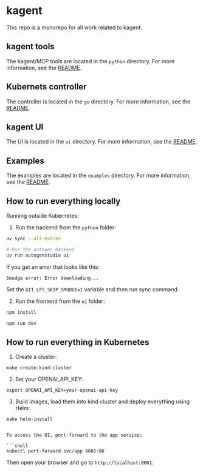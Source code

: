 # kagent

This repo is a monorepo for all work related to kagent.

## kagent tools

The kagent/MCP tools are located in the `python` directory. For more information, see the [README](python/README.md).

## Kubernets controller

The controller is located in the `go` directory. For more information, see the [README](go/README.md).

## kagent UI

The UI is located in the `ui` directory. For more information, see the [README](ui/README.md).

## Examples

The examples are located in the `examples` directory. For more information, see the [README](examples/README.md).

## How to run everything locally

Running outside Kubernetes:


1. Run the backend from the `python` folder:

```bash
uv sync --all-extras

# Run the autogen backend
uv run autogenstudio ui
```

If you get an error that looks like this:

```
Smudge error: Error downloading...
```

Set the `GIT_LFS_SKIP_SMUDGE=1` variable and then run sync command.

2. Run the frontend from the `ui` folder:

```bash
npm install

npm run dev
```

## How to run everything in Kubernetes

1. Create a cluster:

```shell
make create-kind-cluster
```

2. Set your OPENAI_API_KEY:

```shell
export OPENAI_API_KEY=your-openai-api-key
```

3. Build images, load them into kind cluster and deploy everything using Helm:

```shell
make helm-install


To access the UI, port-forward to the app service:

```shell
kubectl port-forward svc/app 8001:80
```

Then open your browser and go to `http://localhost:8001`.